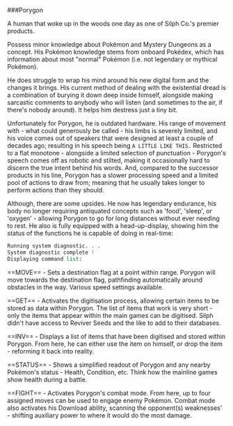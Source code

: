 ###Porygon

A human that woke up in the woods one day as one of Silph Co.'s premier products. 

Possess minor knowledge about Pokémon and Mystery Dungeons as a concept. His Pokémon knowledge stems from onboard Pokédex, which has information about most "normal" Pokémon (i.e. not legendary or mythical Pokémon).

He does struggle to wrap his mind around his new digital form and the changes it brings. His current method of dealing with the existential dread is a combination of burying it down deep inside himself, alongside making sarcastic comments to anybody who will listen (and sometimes to the air, if there's nobody around). It helps him destress just a tiny bit.

Unfortunately for Porygon, he is outdated hardware. His range of movement with - what could generously be called - his limbs is severely limited, and his voice comes out of speakers that were designed at least a couple of decades ago; resulting in his speech being `A LITTLE LIKE THIS.` Restricted to a flat monotone - alongside a limited selection of punctuation - Porygon's speech comes off as robotic and stilted, making it occasionally hard to discern the true intent behind his words. And, compared to the successor products in his line, Porygon has a slower processing speed and a limited pool of actions to draw from; meaning that he usually takes longer to perform actions than they should. 

Although, there are some upsides. He now has legendary endurance, his body no longer requiring antiquated concepts such as 'food', 'sleep', or 'oxygen' - allowing Porygon to go for long distances without ever needing to rest. He also is fully equipped with a head-up-display, showing him the status of the functions he is capable of doing in real-time:

```python
Running system diagnostic. . .
System diagnostic complete !
Displaying command list:
```
==MOVE== - Sets a destination flag at a point within range. Porygon will move towards the destination flag, pathfinding automatically around obstacles in the way. Various speed settings available.

==GET== - Activates the digitisation process, allowing certain items to be stored as data within Porygon. The list of items that work is very short - only the items that appear within the main games can be digitised. Silph didn't have access to Reviver Seeds and the like to add to their databases.

==INV== - Displays a list of items that have been digitised and stored within Porygon. From here, he can either use the item on himself, or drop the item - reforming it back into reality.

==STATUS== - Shows a simplified readout of Porygon and any nearby Pokémon's status - Health, Condition, etc. Think how the mainline games show health during a battle.

==FIGHT== - Activates Porygon's combat mode. From here, up to four assigned moves can be used to engage enemy Pokémon. Combat mode also activates his Download ability, scanning the opponent(s) weaknesses' - shifting auxiliary power to where it would do the most damage.